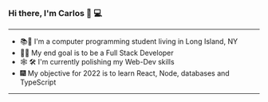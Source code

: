 <!--
**CDDR1/CDDR1** is a ✨ _special_ ✨ repository because its `README.md` (this file) appears on your GitHub profile.

Here are some ideas to get you started:

- 🔭 I’m currently working on ... 
- 🌱 I’m currently learning ... 
- 👯 I’m looking to collaborate on ...
- 🤔 I’m looking for help with ...
- 💬 Ask me about ...
- 📫 How to reach me: ...
- ⚡ Fun fact: ...
-->


### Hi there, I'm Carlos 👋 💻

---

- 📚🗽 I'm a computer programming student living in Long Island, NY 
- 👨‍💻 My end goal is to be a Full Stack Developer 
- 🕸️ 🛠️ I'm currently polishing my Web-Dev skills
- 🎆 My objective for 2022 is to learn React, Node, databases and TypeScript 

---



